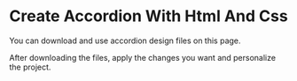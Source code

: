 # Create Accordion With Html And Css

You can download and use accordion design files on this page.

After downloading the files, apply the changes you want and personalize the project. 
